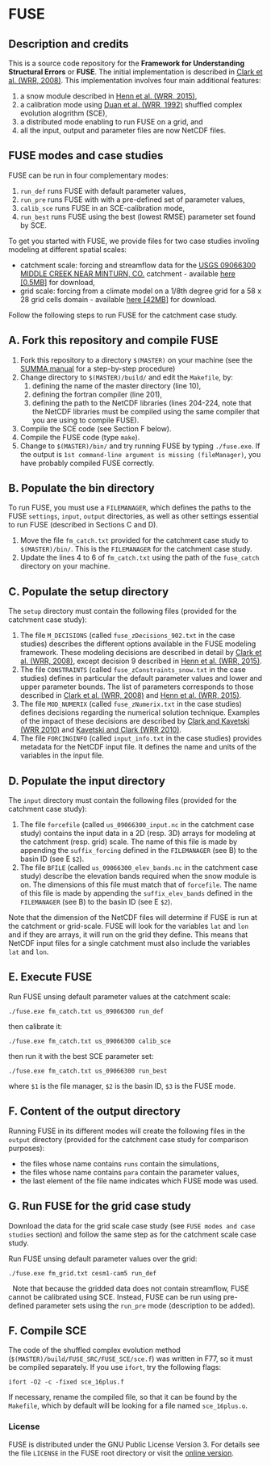 # FUSE

## Description and credits

This is a source code repository for the **Framework for Understanding Structural Errors** or **FUSE**. The initial implementation is described in [Clark et al. (WRR, 2008)](http://dx.doi.org/10.1029/2007WR006735). This implementation involves four main additional features:

1. a snow module described in [Henn et al. (WRR, 2015)](http://dx.doi.org/10.1002/2014WR016736),
2. a calibration mode using [Duan et al. (WRR, 1992)](http://dx.doi.org/10.1029/91WR02985) shuffled complex evolution alogrithm (SCE),
3. a distributed mode enabling to run FUSE on a grid, and
4. all the input, output and parameter files are now NetCDF files.

## FUSE modes and case studies

FUSE can be run in four complementary modes:

1. `run_def` runs FUSE with default parameter values,
2. `run_pre` runs FUSE with with a pre-defined set of parameter values,
3. `calib_sce` runs FUSE in an SCE-calibration mode,
4. `run_best` runs FUSE using the best (lowest RMSE) parameter set found by SCE.

To get you started with FUSE, we provide files for two case studies involing modeling at different spatial scales:

* catchment scale: forcing and streamflow data for the [USGS 09066300 MIDDLE CREEK NEAR MINTURN, CO.](https://waterdata.usgs.gov/nwis/inventory/?site_no=09066300&agency_cd=USGS&) catchment - available [here [0.5MB]](
https://dl.dropboxusercontent.com/s/f6omcgz8hsirlr0/fuse_catch.zip?dl=0) for download,  
* grid scale: forcing from a climate model on a 1/8th degree grid for a 58 x 28 grid cells domain - available [here [42MB]](
https://dl.dropboxusercontent.com/s/g5193e0n01ao33d/fuse_grid.zip?dl=0) for download.

Follow the following steps to run FUSE for the catchment case study.

## A. Fork this repository and compile FUSE
1. Fork this repository to a directory `$(MASTER)` on your machine (see the [SUMMA manual](http://summa.readthedocs.io/en/latest/development/SUMMA_and_git/) for a step-by-step procedure)
1. Change directory to `$(MASTER)/build/` and edit the `Makefile`, by:
   1. defining the name of the master directory (line 10),
   2. defining the fortran compiler (line 201),
   3. defining the path to the NetCDF libraries (lines 204-224, note that the NetCDF libraries must be compiled using the same compiler that you are using to compile FUSE).
 1. Compile the SCE code (see Section F below).
 1. Compile the FUSE code (type `make`).
 1. Change to `$(MASTER)/bin/` and try running FUSE by typing `./fuse.exe`. If the output is `1st command-line argument is missing (fileManager)`, you have probably compiled FUSE correctly. 
 
## B. Populate the bin directory
To run FUSE, you must use a `FILEMANAGER`, which defines the paths to the FUSE `settings`, `input`, `output` directories, as well as other settings essential to run FUSE (described  in Sections C and D). 
1. Move the file `fm_catch.txt` provided for the catchment case study to `$(MASTER)/bin/`. This is the `FILEMANAGER` for the catchment case study.
1. Update the lines 4 to 6 of `fm_catch.txt` using the path of the `fuse_catch` directory on your machine.
   
## C. Populate the setup directory
The `setup` directory must contain the following files (provided for the catchment case study):

   1. The file `M_DECISIONS` (called `fuse_zDecisions_902.txt` in the case studies) describes the different options available in the FUSE modeling framework. These modeling decisions are described in detail by [Clark et al. (WRR, 2008)](http://dx.doi.org/10.1029/2007WR006735), except decision 9 described in [Henn et al. (WRR, 2015)](http://dx.doi.org/10.1002/2014WR016736).
   2. The file `CONSTRAINTS` (called `fuse_zConstraints_snow.txt` in the case studies) defines in particular the default parameter values and lower and upper parameter bounds. The list of parameters corresponds to those described in [Clark et al. (WRR, 2008)](http://dx.doi.org/10.1029/2007WR006735) and [Henn et al. (WRR, 2015)](http://dx.doi.org/10.1002/2014WR016736). 
   3. The file `MOD_NUMERIX` (called `fuse_zNumerix.txt` in the case studies) defines decisions regarding the numerical solution technique. Examples of the impact of these decisions are described by [Clark and Kavetski (WRR 2010)](http://dx.doi.org/10.1029/2009WR008894) and [Kavetski and Clark (WRR 2010)](http://dx.doi.org/10.1029/2009WR008896).
   4. The file `FORCINGINFO` (called `input_info.txt` in the case studies) provides metadata for the NetCDF input file. It defines the name and units of the variables in the input file.

## D. Populate the input directory
The `input` directory must contain the following files (provided for the catchment case study):

   1. The file `forcefile` (called `us_09066300_input.nc` in the catchment case study) contains the input data in a 2D (resp. 3D) arrays for modeling at the catchment (resp. grid) scale. The name of this file is made by appending the `suffix_forcing` defined in the `FILEMANAGER` (see B) to the basin ID (see E `$2`).
   2. The file `BFILE` (called `us_09066300_elev_bands.nc` in the catchment case study) describe the elevation bands required when the snow module is on. The dimensions of this file must match that of `forcefile`. The name of this file is made by appending the `suffix_elev_bands` defined in the `FILEMANAGER` (see B) to the basin ID (see E `$2`).
   
Note that the dimension of the NetCDF files will determine if FUSE is run at the catchment or grid-scale. FUSE will look for the variables `lat` and `lon` and if they are arrays, it will run on the grid they define. This means that NetCDF input files for a single catchment must also include the variables `lat` and `lon`.
   
## E. Execute FUSE

Run FUSE unsing default parameter values at the catchment scale:
```
./fuse.exe fm_catch.txt us_09066300 run_def
```

then calibrate it:

```
./fuse.exe fm_catch.txt us_09066300 calib_sce
```

then run it with the best SCE parameter set:

```
./fuse.exe fm_catch.txt us_09066300 run_best
```

where
`$1` is the file manager,
`$2` is the basin ID,
`$3` is the FUSE mode.

## F. Content of the output directory
Running FUSE in its different modes will create the following files in the `output` directory (provided for the catchment case study for comparison purposes):
* the files whose name contains `runs` contain the simulations, 
* the files whose name contains `para` contain the parameter values,
* the last element of the file name indicates which FUSE mode was used.

## G. Run FUSE for the grid case study

Download the data for the grid scale case study (see `FUSE modes and case studies` section) and follow the same step as for the catchment scale case study. 

Run FUSE unsing default parameter values over the grid:

```
./fuse.exe fm_grid.txt cesm1-cam5 run_def
```
   
Note that because the gridded data does not contain streamflow, FUSE cannot be calibrated using SCE. Instead, FUSE can be run using pre-defined parameter sets using the `run_pre` mode (description to be added).   
   
## F. Compile SCE
The code of the shuffled complex evolution method (`$(MASTER)/build/FUSE_SRC/FUSE_SCE/sce.f`) was written in F77, so it must be compiled separately. If you use `ifort`, try the following flags:
  ```
  ifort -O2 -c -fixed sce_16plus.f
  ```

If necessary, rename the compiled file, so that it can be found by the `Makefile`, which by default will be looking for a file named `sce_16plus.o`.

### License
FUSE is distributed under the GNU Public License Version 3. For details see the file `LICENSE` in the FUSE root directory or visit the [online version](http://www.gnu.org/licenses/gpl-3.0.html).
